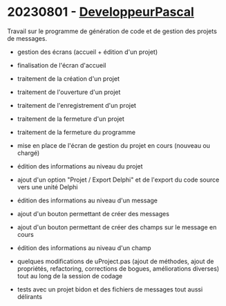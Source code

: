 # 20230801 - [DeveloppeurPascal](https://github.com/DeveloppeurPascal)

Travail sur le programme de génération de code et de gestion des projets de messages.

* gestion des écrans (accueil + édition d'un projet)

* finalisation de l'écran d'accueil
* traitement de la création d'un projet
* traitement de l'ouverture d'un projet
* traitement de l'enregistrement d'un projet
* traitement de la fermeture d'un projet
* traitement de la fermeture du programme

* mise en place de l'écran de gestion du projet en cours (nouveau ou chargé)

* édition des informations au niveau du projet
* ajout d'un option "Projet / Export Delphi" et de l'export du code source vers une unité Delphi

* édition des informations au niveau d'un message

* ajout d'un bouton permettant de créer des messages
* ajout d'un bouton permettant de créer des champs sur le message en cours

* édition des informations au niveau d'un champ

* quelques modifications de uProject.pas (ajout de méthodes, ajout de propriétés, refactoring, corrections de bogues, améliorations diverses) tout au long de la session de codage

* tests avec un projet bidon et des fichiers de messages tout aussi délirants
